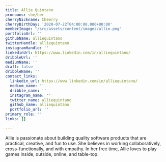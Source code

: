 ```yaml
---
title: Allie Quintano
pronouns: she/her
cherryNickname: Cheerry
cherryBirthDay: '2020-07-22T04:00:00.000+00:00'
memberImage: "/src/assets/content/images/allie.png"
portfolioUrl: ''
githubName: alliequintano
twitterHandle: alliequintano
instagramHandle: ''
linkedinUrl: https://www.linkedin.com/in/alliequintano/
dribbleUrl: ''
mediumName: ''
draft: false
dribbleName: ''
contact_links:
  linkedin_url: https://www.linkedin.com/in/alliequintano/
  medium_name: ''
  dribble_name: ''
  instagram_name: ''
  twitter_name: alliequintano
  github_name: alliequintano
  portfolio_url: ''
primary_role: ''
links: []

---
```

Allie is passionate about building quality software products that are practical, creative, and fun to use. She believes in working collaboratively, cross-functionally, and with empathy. In her free time, Allie loves to play games inside, outside, online, and table-top.